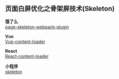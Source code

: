## 页面白屏优化之骨架屏技术(Skeleton)

**饿了么**<br>
[page-skeleton-webpack-plugin](https://github.com/ElemeFE/page-skeleton-webpack-plugin)

**Vue**<br>
[Vue-content-loader](https://github.com/egoist/vue-content-loader)

**React**<br>
[React-content-loader](https://github.com/danilowoz/react-content-loader)

**小程序**<br>
[skeleton](https://github.com/jayZOU/skeleton)